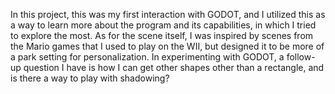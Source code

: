 In this project, this was my first interaction with GODOT, and I utilized this as a way to learn more about the program and its capabilities, in which I tried to explore the most. As for the scene itself, I was inspired by scenes from the Mario games that I used to play on the WII, but designed it to be more of a park setting for personalization. In experimenting with GODOT, a follow-up question I have is how I can get other shapes other than a rectangle, and is there a way to play with shadowing?  
